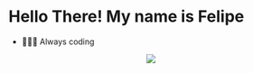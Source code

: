 

  <h1>
  Hello There! My name is Felipe
</h1>

<ul>
  <li >👨🏼‍💻 Always coding </li>
</ul>



<p align="center">
  <a href="https://skillicons.dev">
    <img src="https://skillicons.dev/icons?i=js,ts,react,tailwind,nodejs,express,mysql,postgres,ps,figma,git,github&theme=light" />
  </a>
</p>




